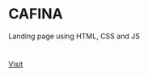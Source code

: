 # CAFINA

Landing page using HTML, CSS  and JS
 #
 [Visit](https://aryan0116.github.io/webify-Cafina/)

